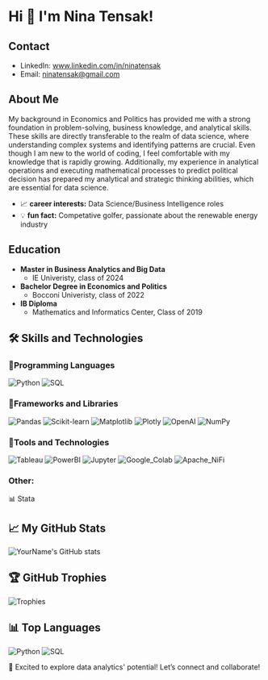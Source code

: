 # Hi 👋 I'm Nina Tensak! 

## Contact
- LinkedIn: www.linkedin.com/in/ninatensak
- Email: ninatensak@gmail.com
  
## About Me
My background in Economics and Politics has provided me with a strong foundation in problem-solving, business knowledge, and analytical skills. These skills are directly transferable to the realm of data science, where understanding complex systems and identifying patterns are crucial. Even though I am new to the world of coding, I feel comfortable with my knowledge that is rapidly growing. Additionally, my experience in analytical operations and executing mathematical processes to predict political decision has prepared my analytical and strategic thinking abilities, which are essential for data science.

- 📈 **career interests:** Data Science/Business Intelligence roles
- 💡 **fun fact:** Competative golfer, passionate about the renewable energy industry

## Education
- **Master in Business Analytics and Big Data**
  - IE Univeristy, class of 2024
- **Bachelor Degree in Economics and Politics**
  - Bocconi Univeristy, class of 2022
- **IB Diploma**
  - Mathematics and Informatics Center, Class of 2019

## 🛠️ Skills and Technologies

### 🚀Programming Languages
![Python](https://img.shields.io/badge/Python-3776AB?style=flat-square&logo=python&logoColor=white)
![SQL](https://img.shields.io/badge/SQL-4479A1?style=flat-square&logo=mysql&logoColor=white)

### 🚀Frameworks and Libraries
![Pandas](https://img.shields.io/badge/Pandas-150458?style=flat-square&logo=pandas&logoColor=white)
![Scikit-learn](https://img.shields.io/badge/Scikit_learn-F7931E?style=flat-square&logo=scikit-learn&logoColor=white)
![Matplotlib](https://img.shields.io/badge/Matplotlib-11557c?style=flat-square&logo=matplotlib&logoColor=white)
![Plotly](https://img.shields.io/badge/Plotly-3F4F75?style=flat-square&logo=plotly&logoColor=white)
![OpenAI](https://img.shields.io/badge/OpenAI-000000?style=flat-square&logo=openai&logoColor=white)
![NumPy](https://img.shields.io/badge/NumPy-013243?style=flat-square&logo=numpy&logoColor=white)

### 🚀Tools and Technologies
![Tableau](https://img.shields.io/badge/Tableau-E97627?style=flat-square&logo=tableau&logoColor=white)
![PowerBI](https://img.shields.io/badge/Power_BI-F2C811?style=flat-square&logo=powerbi&logoColor=black)
![Jupyter](https://img.shields.io/badge/Jupyter-F37626?style=flat-square&logo=jupyter&logoColor=white)
![Google_Colab](https://img.shields.io/badge/Google_Colab-F9AB00?style=flat&logo=googlecolab&color=525252)
![Apache_NiFi](https://img.shields.io/badge/Apache_NiFi-017CEE?style=flat&logo=apachenifi&logoColor=white)

### Other:
📊 Stata

## 📈 My GitHub Stats

![YourName's GitHub stats](https://github-readme-stats.vercel.app/api?username=yourusername&show_icons=true&theme=radical)

## 🏆 GitHub Trophies

![Trophies](https://github-profile-trophy.vercel.app/?username=yourusername&theme=onedark)

## 📊 Top Languages

![Python](https://img.shields.io/badge/Python-3776AB?style=flat-square&logo=python&logoColor=white)
![SQL](https://img.shields.io/badge/SQL-4479A1?style=flat-square&logo=mysql&logoColor=white)

🤝 Excited to explore data analytics' potential! Let’s connect and collaborate!

